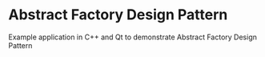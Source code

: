 # Abstract Factory Design Pattern

Example application in C++ and Qt to demonstrate Abstract Factory Design Pattern
